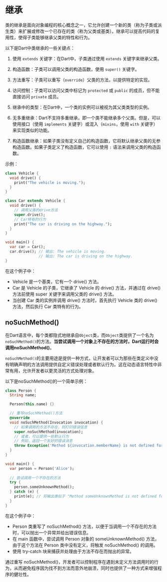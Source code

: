 # 继承

类的继承是面向对象编程的核心概念之一，它允许创建一个新的类（称为子类或派生类）来扩展或修改一个已存在的类（称为父类或基类）。继承可以提高代码的复用性，使得子类能够继承父类的特性和行为。

以下是Dart中类继承的一些关键点：

1. 使用 `extends` 关键字：在Dart中，子类通过使用 `extends` 关键字来继承父类。

2. 构造函数：子类可以调用父类的构造函数，使用 `super()` 关键字。

3. 方法重写：子类可以重写（`override`）父类的方法，以提供特定的实现。

4. 访问控制：子类可以访问父类中标记为 `protected` 或 `public` 的成员，但不能直接访问 `private` 成员。

5. 继承中的类型：在Dart中，一个类的实例可以被视为其父类类型的实例。

6. 无多重继承：Dart不支持多重继承，即一个类不能继承多个父类。但是，可以使用接口（使用 `implements` 关键字）或混入（`mixins`，使用 `with` 关键字）来实现类似的功能。

7. 构造函数继承：如果子类没有定义自己的构造函数，它将默认继承父类的无参构造函数。如果子类定义了构造函数，它可以使用 `:` 语法来调用父类的构造函数。

示例：

```dart
class Vehicle {
  void drive() {
    print("The vehicle is moving.");
  }
}

class Car extends Vehicle {
  void drive() {
    // 调用父类的drive方法
    super.drive();
    // Car特有的行为
    print("The car is driving on the highway.");
  }
}

void main() {
  var car = Car();
  car.drive(); // 输出: The vehicle is moving.
               // 输出: The car is driving on the highway.
}
```

在这个例子中：

* Vehicle 是一个基类，它有一个 drive() 方法。
* Car 是 Vehicle 的子类，它继承了 Vehicle 的 drive() 方法，并通过在 drive() 方法前使用 super 关键字来调用父类的 drive() 方法。
* 当创建 Car 类的实例并调用 drive() 方法时，首先执行 Vehicle 类的 drive() 方法，然后执行 Car 类特有的行为。

## noSuchMethod()

在Dart语言中，每个类都隐式地继承自`Object`类，而`Object`类提供了一个名为`noSuchMethod()`的方法。**当尝试调用一个对象上不存在的方法时，Dart运行时会调用noSuchMethod()**。

`noSuchMethod()`的主要用途是提供一种方式，让开发者可以为那些在类定义中没有明确声明的方法调用提供自定义错误处理或者默认行为。这在动态语言特性中非常有用，允许开发者以更灵活的方式处理对象。

以下是noSuchMethod()的一个简单示例：

```dart
class Person {
  String name;

  Person(this.name) {}

  // 重写noSuchMethod()方法
  @override
  void noSuchMethod(Invocation invocation) {
    // 如果调用的方法不存在，则打印错误信息
    super.noSuchMethod(invocation);
    // 或者，可以提供一些默认行为
    // 例如，返回一个友好的错误消息
    throw Exception('Method ${invocation.memberName} is not defined for ${this.runtimeType}.');
  }
}

void main() {
  var person = Person('Alice');
  
  // 尝试调用一个不存在的方法
  try {
    person.someUnknownMethod();
  } catch (e) {
    print(e); // 将输出类似于 "Method someUnknownMethod is not defined for Person."
  }
}
```

在这个例子中：

* Person 类重写了 noSuchMethod() 方法，以便于当调用一个不存在的方法时，可以抛出一个异常并给出错误信息。
* 在 main 函数中，尝试调用 Person 对象的 someUnknownMethod() 方法，由于这个方法在 Person 类中没有定义，将触发 noSuchMethod() 的调用。
* 使用 try-catch 块来捕获并处理由于方法不存在而抛出的异常。

通过重写 noSuchMethod()，开发者可以控制程序在遇到未定义方法调用时的行为，从而避免程序因为找不到方法而意外地崩溃，同时也提供了一种方式来增强程序的健壮性。
